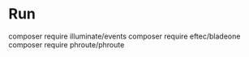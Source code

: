 # Run 

composer require illuminate/events
composer require eftec/bladeone
composer require phroute/phroute